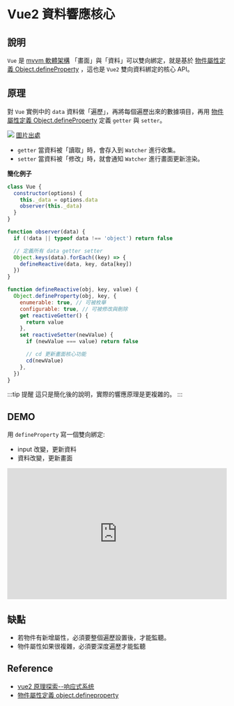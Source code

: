 # Vue2 資料響應核心

## 說明

`Vue` 是 [mvvm 軟體架構] 「畫面」與「資料」可以雙向綁定，就是基於 [物件屬性定義 Object.defineProperty] ，這也是 `Vue2` 雙向資料綁定的核心 API。

## 原理

對 `Vue` 實例中的 `data` 資料做「遍歷」，再將每個遍歷出來的數據項目，再用 [物件屬性定義 Object.defineProperty] 定義 `getter` 與 `setter`。

![](/Vue/img/vue2-bind-data.png)
[圖片出處](https://v2.cn.vuejs.org/v2/guide/reactivity.html)

- `getter` 當資料被「讀取」時，會存入到 `Watcher` 進行收集。
- `setter` 當資料被「修改」時，就會通知 `Watcher` 進行畫面更新渲染。

**簡化例子**

```js
class Vue {
  constructor(options) {
    this._data = options.data
    observer(this._data)
  }
}

function observer(data) {
  if (!data || typeof data !== 'object') return false

  // 定義所有 data getter setter
  Object.keys(data).forEach((key) => {
    defineReactive(data, key, data[key])
  })
}

function defineReactive(obj, key, value) {
  Object.defineProperty(obj, key, {
    enumerable: true, // 可被枚舉
    configurable: true, // 可被修改與刪除
    get reactiveGetter() {
      return value
    },
    set reactiveSetter(newValue) {
      if (newValue === value) return false

      // cd 更新畫面核心功能
      cd(newValue)
    },
  })
}
```

:::tip 提醒
這只是簡化後的說明，實際的響應原理是更複雜的。
:::

## DEMO

用 `defineProperty` 寫一個雙向綁定:

- input 改變，更新資料
- 資料改變，更新畫面

<iframe height="300" style="width: 100%;" scrolling="no" title="Vue2 bind data (Object.fineProperty)" src="https://codepen.io/naiky/embed/zYJrYgg?default-tab=js%2Cresult" frameborder="no" loading="lazy" allowtransparency="true" allowfullscreen="true">
  See the Pen <a href="https://codepen.io/naiky/pen/zYJrYgg">
  Vue2 bind data (Object.fineProperty)</a> by Naiky (<a href="https://codepen.io/naiky">@naiky</a>)
  on <a href="https://codepen.io">CodePen</a>.
</iframe>

## 缺點

- 若物件有新增屬性，必須要整個遍歷設置後，才能監聽。
- 物件屬性如果很複雜，必須要深度遍歷才能監聽

## Reference

[mvvm 軟體架構]: /Javascript/mvvm
[物件屬性定義 object.defineproperty]: /Javascript/object-defineProperty

- [vue2 原理探索--响应式系统](https://github.com/LuckyWinty/blog/blob/master/markdown/vue/vue2%E5%8E%9F%E7%90%86%E6%8E%A2%E7%B4%A2--%E5%93%8D%E5%BA%94%E5%BC%8F%E7%B3%BB%E7%BB%9F.md)
- [物件屬性定義 object.defineproperty](/Javascript/object-defineProperty)
